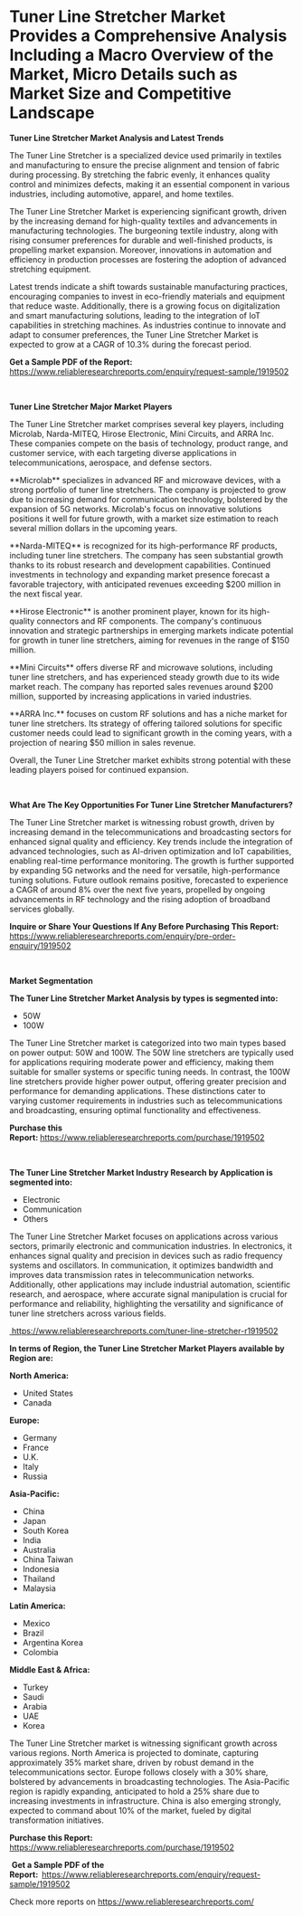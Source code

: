<p><h1>Tuner Line Stretcher Market Provides a Comprehensive Analysis Including a Macro Overview of the Market, Micro Details such as Market Size and Competitive Landscape</h1></p><p><strong>Tuner Line Stretcher Market Analysis and Latest Trends</strong></p>
<p><p>The Tuner Line Stretcher is a specialized device used primarily in textiles and manufacturing to ensure the precise alignment and tension of fabric during processing. By stretching the fabric evenly, it enhances quality control and minimizes defects, making it an essential component in various industries, including automotive, apparel, and home textiles.</p><p>The Tuner Line Stretcher Market is experiencing significant growth, driven by the increasing demand for high-quality textiles and advancements in manufacturing technologies. The burgeoning textile industry, along with rising consumer preferences for durable and well-finished products, is propelling market expansion. Moreover, innovations in automation and efficiency in production processes are fostering the adoption of advanced stretching equipment.</p><p>Latest trends indicate a shift towards sustainable manufacturing practices, encouraging companies to invest in eco-friendly materials and equipment that reduce waste. Additionally, there is a growing focus on digitalization and smart manufacturing solutions, leading to the integration of IoT capabilities in stretching machines. As industries continue to innovate and adapt to consumer preferences, the Tuner Line Stretcher Market is expected to grow at a CAGR of 10.3% during the forecast period.</p></p>
<p><strong>Get a Sample PDF of the Report:&nbsp;</strong> <a href="https://www.reliableresearchreports.com/enquiry/request-sample/1919502?utm_campaign=2098&utm_medium=2&utm_source=Github&utm_content=ia&utm_term=01032025&utm_id=tuner-line-stretcher">https://www.reliableresearchreports.com/enquiry/request-sample/1919502</a></p>
<p>&nbsp;</p>
<p><strong>Tuner Line Stretcher Major Market Players</strong></p>
<p><p>The Tuner Line Stretcher market comprises several key players, including Microlab, Narda-MITEQ, Hirose Electronic, Mini Circuits, and ARRA Inc. These companies compete on the basis of technology, product range, and customer service, with each targeting diverse applications in telecommunications, aerospace, and defense sectors.</p><p>**Microlab** specializes in advanced RF and microwave devices, with a strong portfolio of tuner line stretchers. The company is projected to grow due to increasing demand for communication technology, bolstered by the expansion of 5G networks. Microlab's focus on innovative solutions positions it well for future growth, with a market size estimation to reach several million dollars in the upcoming years.</p><p>**Narda-MITEQ** is recognized for its high-performance RF products, including tuner line stretchers. The company has seen substantial growth thanks to its robust research and development capabilities. Continued investments in technology and expanding market presence forecast a favorable trajectory, with anticipated revenues exceeding $200 million in the next fiscal year.</p><p>**Hirose Electronic** is another prominent player, known for its high-quality connectors and RF components. The company's continuous innovation and strategic partnerships in emerging markets indicate potential for growth in tuner line stretchers, aiming for revenues in the range of $150 million.</p><p>**Mini Circuits** offers diverse RF and microwave solutions, including tuner line stretchers, and has experienced steady growth due to its wide market reach. The company has reported sales revenues around $200 million, supported by increasing applications in varied industries.</p><p>**ARRA Inc.** focuses on custom RF solutions and has a niche market for tuner line stretchers. Its strategy of offering tailored solutions for specific customer needs could lead to significant growth in the coming years, with a projection of nearing $50 million in sales revenue.</p><p>Overall, the Tuner Line Stretcher market exhibits strong potential with these leading players poised for continued expansion.</p></p>
<p>&nbsp;</p>
<p><strong>What Are The Key Opportunities For Tuner Line Stretcher Manufacturers?</strong></p>
<p><p>The Tuner Line Stretcher market is witnessing robust growth, driven by increasing demand in the telecommunications and broadcasting sectors for enhanced signal quality and efficiency. Key trends include the integration of advanced technologies, such as AI-driven optimization and IoT capabilities, enabling real-time performance monitoring. The growth is further supported by expanding 5G networks and the need for versatile, high-performance tuning solutions. Future outlook remains positive, forecasted to experience a CAGR of around 8% over the next five years, propelled by ongoing advancements in RF technology and the rising adoption of broadband services globally.</p></p>
<p><strong>Inquire or Share Your Questions If Any Before Purchasing This Report:</strong> <a href="https://www.reliableresearchreports.com/enquiry/pre-order-enquiry/1919502?utm_campaign=2098&utm_medium=2&utm_source=Github&utm_content=ia&utm_term=01032025&utm_id=tuner-line-stretcher">https://www.reliableresearchreports.com/enquiry/pre-order-enquiry/1919502</a></p>
<p>&nbsp;</p>
<p><strong>Market Segmentation</strong></p>
<p><strong>The Tuner Line Stretcher Market Analysis by types is segmented into:</strong></p>
<p><ul><li>50W</li><li>100W</li></ul></p>
<p><p>The Tuner Line Stretcher market is categorized into two main types based on power output: 50W and 100W. The 50W line stretchers are typically used for applications requiring moderate power and efficiency, making them suitable for smaller systems or specific tuning needs. In contrast, the 100W line stretchers provide higher power output, offering greater precision and performance for demanding applications. These distinctions cater to varying customer requirements in industries such as telecommunications and broadcasting, ensuring optimal functionality and effectiveness.</p></p>
<p><strong>Purchase this Report:&nbsp;</strong><a href="https://www.reliableresearchreports.com/purchase/1919502?utm_campaign=2098&utm_medium=2&utm_source=Github&utm_content=ia&utm_term=01032025&utm_id=tuner-line-stretcher">https://www.reliableresearchreports.com/purchase/1919502</a></p>
<p>&nbsp;</p>
<p><strong>The Tuner Line Stretcher Market Industry Research by Application is segmented into:</strong></p>
<p><ul><li>Electronic</li><li>Communication</li><li>Others</li></ul></p>
<p><p>The Tuner Line Stretcher Market focuses on applications across various sectors, primarily electronic and communication industries. In electronics, it enhances signal quality and precision in devices such as radio frequency systems and oscillators. In communication, it optimizes bandwidth and improves data transmission rates in telecommunication networks. Additionally, other applications may include industrial automation, scientific research, and aerospace, where accurate signal manipulation is crucial for performance and reliability, highlighting the versatility and significance of tuner line stretchers across various fields.</p></p>
<p><a href="https://www.reliableresearchreports.com/tuner-line-stretcher-r1919502?utm_campaign=2098&utm_medium=2&utm_source=Github&utm_content=ia&utm_term=01032025&utm_id=tuner-line-stretcher">&nbsp;https://www.reliableresearchreports.com/tuner-line-stretcher-r1919502</a></p>
<p><strong>In terms of Region, the Tuner Line Stretcher Market Players available by Region are:</strong></p>
<p>
    <p> <strong> North America: </strong>
        <ul>
            <li>United States</li>
            <li>Canada</li>
        </ul>
        </p> 
    <p> <strong> Europe: </strong>
        <ul>
            <li>Germany</li>
            <li>France</li>
            <li>U.K.</li>
            <li>Italy</li>
            <li>Russia</li>
        </ul>
        </p> 
    <p> <strong> Asia-Pacific: </strong>
        <ul>
            <li>China</li>
            <li>Japan</li>
            <li>South Korea</li>
            <li>India</li>
            <li>Australia</li>
            <li>China Taiwan</li>
            <li>Indonesia</li>
            <li>Thailand</li>
            <li>Malaysia</li>
        </ul>
        </p> 
    <p> <strong> Latin America: </strong>
        <ul>
            <li>Mexico</li>
            <li>Brazil</li>
            <li>Argentina Korea</li>
            <li>Colombia</li>
        </ul>
        </p> 
    <p> <strong> Middle East & Africa: </strong>
        <ul>
            <li>Turkey</li>
            <li>Saudi</li>
            <li>Arabia</li>
            <li>UAE</li>
            <li>Korea</li>
        </ul>
    </p>
    </p>
<p><p>The Tuner Line Stretcher market is witnessing significant growth across various regions. North America is projected to dominate, capturing approximately 35% market share, driven by robust demand in the telecommunications sector. Europe follows closely with a 30% share, bolstered by advancements in broadcasting technologies. The Asia-Pacific region is rapidly expanding, anticipated to hold a 25% share due to increasing investments in infrastructure. China is also emerging strongly, expected to command about 10% of the market, fueled by digital transformation initiatives.</p></p>
<p><strong>Purchase this Report: </strong><a href="https://www.reliableresearchreports.com/purchase/1919502?utm_campaign=2098&utm_medium=2&utm_source=Github&utm_content=ia&utm_term=01032025&utm_id=tuner-line-stretcher">https://www.reliableresearchreports.com/purchase/1919502</a></p>
<p>&nbsp;<strong>Get a Sample PDF of the Report:&nbsp;&nbsp;</strong><a href="https://www.reliableresearchreports.com/enquiry/request-sample/1919502?utm_campaign=2098&utm_medium=2&utm_source=Github&utm_content=ia&utm_term=01032025&utm_id=tuner-line-stretcher">https://www.reliableresearchreports.com/enquiry/request-sample/1919502</a></p>
<p><strong></strong></p>
<p>Check more reports on <a href="https://www.reliableresearchreports.com/?utm_campaign=2098&utm_medium=2&utm_source=Github&utm_content=ia&utm_term=01032025&utm_id=tuner-line-stretcher">https://www.reliableresearchreports.com/</a></p>